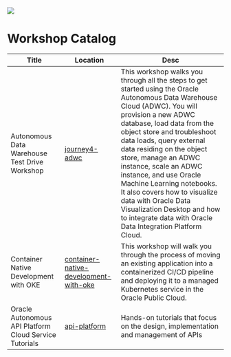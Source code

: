 ![](common-content/images/nahandson-title.png)
---
# Workshop Catalog


| Title | Location | Desc |
| ----- | -------- | ---- |
| Autonomous Data Warehouse Test Drive Workshop | [journey4-adwc](https://apexapps.oracle.com/pls/apex/dbpm/r/livelabs/view-workshop?p180_id=582) | This workshop walks you through all the steps to get started using the Oracle Autonomous Data Warehouse Cloud (ADWC). You will provision a new ADWC database, load data from the object store and troubleshoot data loads, query external data residing on the object store, manage an ADWC instance, scale an ADWC instance, and use Oracle Machine Learning notebooks.  It also covers how to visualize data with Oracle Data Visualization Desktop and how to integrate data with Oracle Data Integration Platform Cloud. |
| Container Native Development with OKE | [container-native-development-with-oke](https://oracle.github.io/learning-library/workshops/container-native-development-with-oke) | This workshop will walk you through the process of moving an existing application into a containerized CI/CD pipeline and deploying it to a managed Kubernetes service in the Oracle Public Cloud. |
| Oracle Autonomous API Platform Cloud Service Tutorials | [api-platform](./api-platform/) | Hands-on tutorials that focus on the design, implementation and management of APIs|
